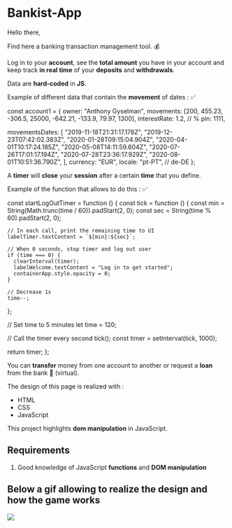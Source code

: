 # Bankist-App

Hello there,

Find here a banking transaction management tool. :moneybag:

Log in to your **account**, see the **total amount** you have in your account and keep track **in real time** of your **deposits** and
**withdrawals**. 

Data are **hard-coded** in **JS**.

Example of different data that contain the **movement** of dates : :white_check_mark:

const account1 = {
  owner: "Anthony Gyselman",
  movements: [200, 455.23, -306.5, 25000, -642.21, -133.9, 79.97, 1300],
  interestRate: 1.2, // %
  pin: 1111,

  movementsDates: [
    "2019-11-18T21:31:17.178Z",
    "2019-12-23T07:42:02.383Z",
    "2020-01-28T09:15:04.904Z",
    "2020-04-01T10:17:24.185Z",
    "2020-05-08T14:11:59.604Z",
    "2020-07-26T17:01:17.194Z",
    "2020-07-28T23:36:17.929Z",
    "2020-08-01T10:51:36.790Z",
  ],
  currency: "EUR",
  locale: "pt-PT", // de-DE
};

A **timer** will **close** your **session** after a certain **time** that you define.

Example of the function that allows to do this : :white_check_mark:

const startLogOutTimer = function () {
  const tick = function () {
    const min = String(Math.trunc(time / 60)).padStart(2, 0);
    const sec = String(time % 60).padStart(2, 0);

    // In each call, print the remaining time to UI
    labelTimer.textContent = `${min}:${sec}`;

    // When 0 seconds, stop timer and log out user
    if (time === 0) {
      clearInterval(timer);
      labelWelcome.textContent = "Log in to get started";
      containerApp.style.opacity = 0;
    }

    // Decrease 1s
    time--;
  };

  // Set time to 5 minutes
  let time = 120;

  // Call the timer every second
  tick();
  const timer = setInterval(tick, 1000);

  return timer;
};

You can **transfer** money from one account to another or request a **loan** from the bank :bank: (virtual).

The design of this page is realized with :

* HTML
* CSS
* JavaScript

This project highlights **dom manipulation** in JavaScript.

## Requirements

1. Good knowledge of JavaScript **functions** and **DOM manipulation**

## Below a gif allowing to realize the design and how the game works

![](./asset/images/Bankist.gif)